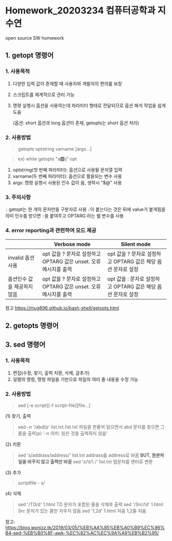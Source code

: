 # Homework_20203234 컴퓨터공학과 지수연
open source SW homework

## 1. getopt 명령어
### 1. 사용목적
  1) 다양한 입력 값이 존재할 때 사용자와 개발자의 편의를 보장
  2) 스크립트를 체계적으로 관리 가능
  3) 명령 실행시 옵션을 사용하는데 파라미터 형태로 전달되므로 옵션 해석 작업을 쉽게 도움
     
     (옵션: short 옵션과 long 옵션이 존재, getopts는 short 옵션 처리)
     
     
### 2. 사용방법
> getopts optstring varname [args...]

> ex) while getopts "a:b:ij" opt
  1) optstring(첫 번째 파라미터): 옵션으로 사용될 문자열 입력
  2) varname(두 번째 파라미터): 옵션으로 활용되는 변수 사용
  3) args: 명령 실행시 사용된 인수 값이 옴, 생략시 "$@" 사용


### 3. 주의사항
`:` getopt는 한 개의 문자만을 구분자로 사용
`:`이 붙는다는 것은 뒤에 value가 붙게됨을 의미
인수를 받으면 `:`을 붙여주고 OPTARG 라는 쉘 변수를 사용


### 4. error reporting과 관련하여 모드 제공
||Verbose mode|Silent mode|
|-----|----------|----------|
|invalid 옵션 사용|opt 값을 ? 문자로 설정하고 OPTARG 값은 unset. 오류 메시지를 출력|	opt 값을 ? 문자로 설정하고 OPTARG 값은 해당 옵션 문자로 설정|
|옵션인수 값을 제공하지 않음|opt 값을 ? 문자로 설정하고 OPTARG 값은 unset. 오류 메시지를 출력|opt 값을 : 문자로 설정하고 OPTARG 값은 해당 옵션 문자로 설정|

참고 https://mug896.github.io/bash-shell/getopts.html



## 2. getopts 명령어


## 3. sed 명령어
### 1. 사용목적
  1) 편집(수정, 찾기, 출력 치환, 삭제, 글추가)
  2) 일렬의 명령, 명령 파일을 기반으로 파일의 여러 줄 내용을 수정 가능


### 2. 사용방법
>sed [-e script][-f script-file][file...]

(1) 찾기, 출력
>sed -n '/abd/p' list.txt 
list.txt 파일을 한줄씩 읽으면서 abd 문자를 찾으면 그 줄을 출력(p)
'-n 의미: 읽은 것을 출력하지 않음'

(2) 치환 
>sed 's/addrass/address/' list.txt
addrass를 address로 바꿈 **BUT, 원본파일을 바꾸지 않고 출력만 바꿈**
>sed 's/\t/\ /' list.txt 
탭문자를 엔터로 변환

(3) 추가
>scriptfile - s/

(4) 삭제
> sed '/TD/d' 1.html
TD 문자가 포함된 줄을 삭제후 출력
> sed '/Src/!d' 1.html
Src 문자가 있는 줄만 지우지 않음
>sed '1,2d' 1.html
처음 1,2줄 지움

참고: https://blog.wonizz.tk/2019/03/05/%EB%AA%85%EB%A0%B9%EC%96%B4-sed-%EB%B0%8F-awk-%EC%82%AC%EC%9A%A9%EB%B2%95/
